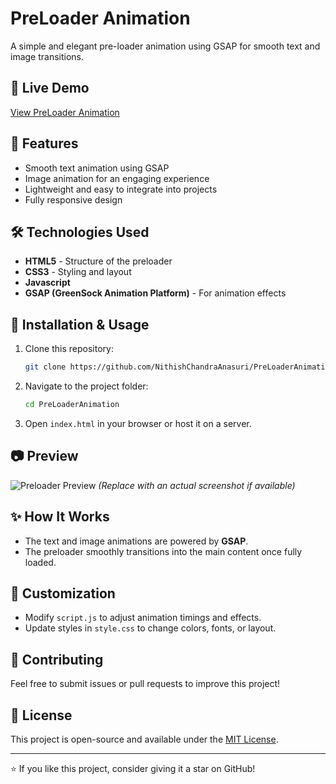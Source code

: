 # PreLoader Animation

A simple and elegant pre-loader animation using GSAP for smooth text and image transitions.

## 🔗 Live Demo
[View PreLoader Animation](https://nithishchandraanasuri.github.io/PreLoaderAnimation/)

## 🚀 Features
- Smooth text animation using GSAP
- Image animation for an engaging experience
- Lightweight and easy to integrate into projects
- Fully responsive design

## 🛠️ Technologies Used
- **HTML5** - Structure of the preloader
- **CSS3** - Styling and layout
- **Javascript** 
- **GSAP (GreenSock Animation Platform)** - For animation effects

## 📌 Installation & Usage
1. Clone this repository:
   ```bash
   git clone https://github.com/NithishChandraAnasuri/PreLoaderAnimation.git
   ```
2. Navigate to the project folder:
   ```bash
   cd PreLoaderAnimation
   ```
3. Open `index.html` in your browser or host it on a server.

## 📷 Preview
![Preloader Preview](preview-image.png) *(Replace with an actual screenshot if available)*

## ✨ How It Works
- The text and image animations are powered by **GSAP**.
- The preloader smoothly transitions into the main content once fully loaded.

## 🎨 Customization
- Modify `script.js` to adjust animation timings and effects.
- Update styles in `style.css` to change colors, fonts, or layout.

## 🤝 Contributing
Feel free to submit issues or pull requests to improve this project!

## 📜 License
This project is open-source and available under the [MIT License](LICENSE).

---
⭐ If you like this project, consider giving it a star on GitHub!

